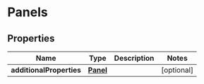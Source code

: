 
# Panels

## Properties
| Name | Type | Description | Notes |
| ------------ | ------------- | ------------- | ------------- |
| **additionalProperties** | [**Panel**](Panel.md) |  |  [optional] |



